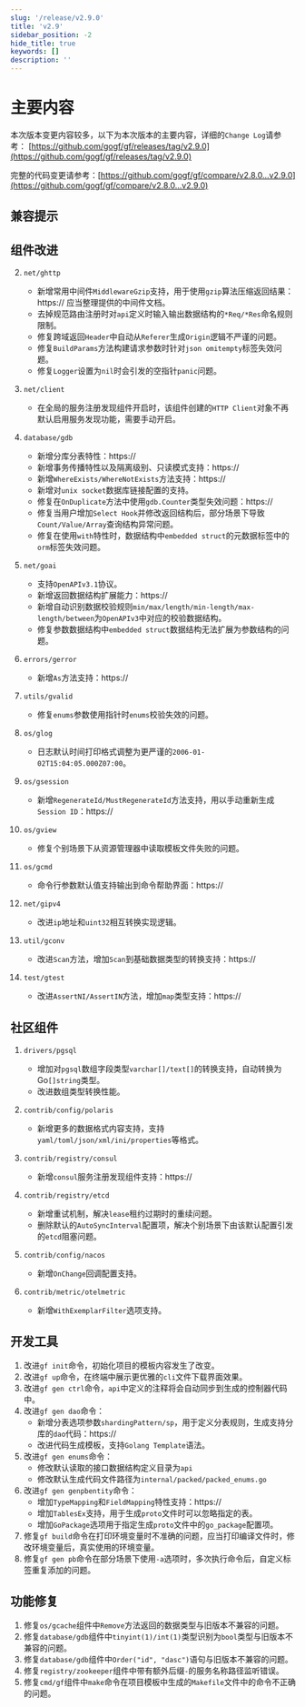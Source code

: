 ```yaml
---
slug: '/release/v2.9.0'
title: 'v2.9'
sidebar_position: -2
hide_title: true
keywords: []
description: ''
---
```





# 主要内容

本次版本变更内容较多，以下为本次版本的主要内容，详细的`Change Log`请参考：
[https://github.com/gogf/gf/releases/tag/v2.9.0](https://github.com/gogf/gf/releases/tag/v2.9.0)

完整的代码变更请参考：[https://github.com/gogf/gf/compare/v2.8.0...v2.9.0](https://github.com/gogf/gf/compare/v2.8.0...v2.9.0)


## 兼容提示

## 组件改进
2. `net/ghttp`
    - 新增常用中间件`MiddlewareGzip`支持，用于使用`gzip`算法压缩返回结果：https:// 应当整理提供的中间件文档。
    - 去掉规范路由注册时对`api`定义时输入输出数据结构的`*Req/*Res`命名规则限制。
    - 修复跨域返回`Header`中自动从`Referer`生成`Origin`逻辑不严谨的问题。
    - 修复`BuildParams`方法构建请求参数时针对`json omitempty`标签失效问题。
    - 修复`Logger`设置为`nil`时会引发的空指针`panic`问题。

2. `net/client`
    - 在全局的服务注册发现组件开启时，该组件创建的`HTTP Client`对象不再默认启用服务发现功能，需要手动开启。

1. `database/gdb`
    - 新增分库分表特性：https://
    - 新增事务传播特性以及隔离级别、只读模式支持：https://
    - 新增`WhereExists/WhereNotExists`方法支持：https://
    - 新增对`unix socket`数据库链接配置的支持。
    - 修复在`OnDuplicate`方法中使用`gdb.Counter`类型失效问题：https://
    - 修复当用户增加`Select Hook`并修改返回结构后，部分场景下导致`Count/Value/Array`查询结构异常问题。
    - 修复在使用`with`特性时，数据结构中`embedded struct`的元数据标签中的`orm`标签失效问题。

3. `net/goai`
    - 支持`OpenAPIv3.1`协议。
    - 新增返回数据结构扩展能力：https://
    - 新增自动识别数据校验规则`min/max/length/min-length/max-length/between`为`OpenAPIv3`中对应的校验数据结构。
    - 修复参数数据结构中`embedded struct`数据结构无法扩展为参数结构的问题。

4. `errors/gerror`
    - 新增`As`方法支持：https://

4. `utils/gvalid`
    - 修复`enums`参数使用指针时`enums`校验失效的问题。

4. `os/glog`
    - 日志默认时间打印格式调整为更严谨的`2006-01-02T15:04:05.000Z07:00`。

4. `os/gsession`
    - 新增`RegenerateId/MustRegenerateId`方法支持，用以手动重新生成`Session ID`：https://


4. `os/gview`
    - 修复个别场景下从资源管理器中读取模板文件失败的问题。

5. `os/gcmd`
    - 命令行参数默认值支持输出到命令帮助界面：https://

5. `net/gipv4`
    - 改进`ip`地址和`uint32`相互转换实现逻辑。

5. `util/gconv`
    - 改进`Scan`方法，增加`Scan`到基础数据类型的转换支持：https://
    
6. `test/gtest`
    - 改进`AssertNI/AssertIN`方法，增加`map`类型支持：https://

## 社区组件
1. `drivers/pgsql`
    - 增加对`pgsql`数组字段类型`varchar[]/text[]`的转换支持，自动转换为Go`[]string`类型。
    - 改进数组类型转换性能。

2. `contrib/config/polaris`
    - 新增更多的数据格式内容支持，支持`yaml/toml/json/xml/ini/properties`等格式。

2. `contrib/registry/consul`
    - 新增`consul`服务注册发现组件支持：https://

3. `contrib/registry/etcd`
    - 新增重试机制，解决`lease`租约过期时的重续问题。
    - 删除默认的`AutoSyncInterval`配置项，解决个别场景下由该默认配置引发的`etcd`阻塞问题。

4. `contrib/config/nacos`
    - 新增`OnChange`回调配置支持。

5. `contrib/metric/otelmetric`
    - 新增`WithExemplarFilter`选项支持。

## 开发工具
1. 改进`gf init`命令，初始化项目的模板内容发生了改变。
2. 改进`gf up`命令，在终端中展示更优雅的`cli`文件下载界面效果。
3. 改进`gf gen ctrl`命令，`api`中定义的注释将会自动同步到生成的控制器代码中。
4. 改进`gf gen dao`命令：
    - 新增分表选项参数`shardingPattern/sp`，用于定义分表规则，生成支持分库的`dao`代码：https://
    - 改进代码生成模板，支持`Golang Template`语法。
5. 改进`gf gen enums`命令：
    - 修改默认读取的接口数据结构定义目录为`api`
    - 修改默认生成代码文件路径为`internal/packed/packed_enums.go`
3. 改进`gf gen genpbentity`命令：
    - 增加`TypeMapping`和`FieldMapping`特性支持：https://
    - 增加`TablesEx`支持，用于生成`proto`文件时可以忽略指定的表。
    - 增加`GoPackage`选项用于指定生成`proto`文件中的`go_package`配置项。
3. 修复`gf build`命令在打印环境变量时不准确的问题，应当打印编译文件时，修改环境变量后，真实使用的环境变量。
3. 修复`gf gen pb`命令在部分场景下使用`-a`选项时，多次执行命令后，自定义标签重复添加的问题。


## 功能修复
1. 修复`os/gcache`组件中`Remove`方法返回的数据类型与旧版本不兼容的问题。
2. 修复`database/gdb`组件中`tinyint(1)/int(1)`类型识别为`bool`类型与旧版本不兼容的问题。
3. 修复`database/gdb`组件中`Order("id", "dasc")`语句与旧版本不兼容的问题。
4. 修复`registry/zookeeper`组件中带有额外后缀`-`的服务名称路径监听错误。
5. 修复`cmd/gf`组件中`make`命令在项目模板中生成的`Makefile`文件中的命令不正确的问题。
